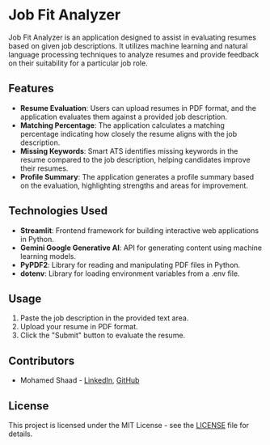# Job Fit Analyzer

Job Fit Analyzer is an application designed to assist in evaluating resumes based on given job descriptions. It utilizes machine learning and natural language processing techniques to analyze resumes and provide feedback on their suitability for a particular job role.

## Features

- **Resume Evaluation**: Users can upload resumes in PDF format, and the application evaluates them against a provided job description.
- **Matching Percentage**: The application calculates a matching percentage indicating how closely the resume aligns with the job description.
- **Missing Keywords**: Smart ATS identifies missing keywords in the resume compared to the job description, helping candidates improve their resumes.
- **Profile Summary**: The application generates a profile summary based on the evaluation, highlighting strengths and areas for improvement.

## Technologies Used

- **Streamlit**: Frontend framework for building interactive web applications in Python.
- **Gemini Google Generative AI**: API for generating content using machine learning models.
- **PyPDF2**: Library for reading and manipulating PDF files in Python.
- **dotenv**: Library for loading environment variables from a .env file.

## Usage

1. Paste the job description in the provided text area.
2. Upload your resume in PDF format.
3. Click the "Submit" button to evaluate the resume.

## Contributors

- Mohamed Shaad - [LinkedIn](https://www.linkedin.com/in/mohamedshaad), [GitHub](https://github.com/shaadclt)

## License

This project is licensed under the MIT License - see the [LICENSE](LICENSE) file for details.
